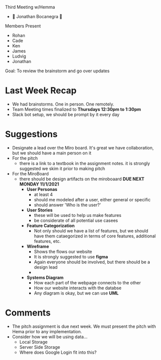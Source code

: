 Third Meeting w/Hemma
- 📝 Jonathan Bocanegra 🐐


Members Present
- Rohan
- Cade
- Ken
- James
- Ludvig
- Jonathan

Goal: To review the brainstorm and go over updates

# Last Week Recap
-  We had brainstorms. One in person. One remotely.
-  Team Meeting times finalized to **Thursdays 12:30pm to 1:30pm**
-  Slack bot setup, we should be prompt by it every day



# Suggestions
- Designate a lead over the Miro board. It's great we have collaboration, but we should have a main person on it
- For the pitch
  - there is a link to a textbook in the assignment notes. it is strongly suggested we skim it prior to making pitch
- For the MiroBoard
  - there should be design artifacts on the miroboaard **DUE NEXT MONDAY 11/1/2021**
    - **User Personas**
      - at least 4
      - should me modeled after a user, either general or specific
      - should answer 'Who is the user?'
    - **User Stories**
      - these will be used to help us make features
      - be considerate of all potential use casees
    - **Feature Categorization**
      - Not only should we have a list of features, but we should have them cataegorized in terms 
        of core features, additional features, etc.
    - **Wireframe**
      - Shows the flows our website
      - It is strongly suggested to use **figma** 
      - Again everyone should be involved, but there should be a design lead
      - 
    - **Systems Diagram**
      - How each part of the webpage connects to the other
      - How our website interacts with the databse
      - Any diagram is okay, but we can use **UML**

# Comments
- The pitch assignment is due next week. We must present the pitch with Hema prior to any implementation.
- Consider how we will be using data...
  - Local Storage
  - Server Side Storage 
  - Where does Google Login fit into this?
